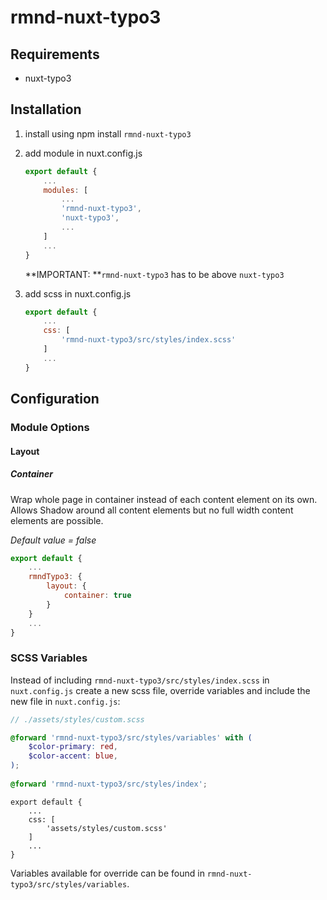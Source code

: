 # rmnd-nuxt-typo3

## Requirements

- nuxt-typo3

## Installation

1. install using npm install `rmnd-nuxt-typo3`

2. add module in nuxt.config.js

   ```javascript
   export default {
       ...
       modules: [
           ...
           'rmnd-nuxt-typo3',
           'nuxt-typo3',
           ...
       ]
       ...
   }
   ```

   **IMPORTANT: **`rmnd-nuxt-typo3` has to be above `nuxt-typo3`

   

3. add scss in nuxt.config.js

   ```javascript
   export default {
       ...
       css: [
           'rmnd-nuxt-typo3/src/styles/index.scss'
       ]
       ...
   }
   ```

   

## Configuration

### Module Options

#### Layout

##### Container

Wrap whole page in container instead of each content element on its own. Allows Shadow around all content elements but no full width content elements are possible.

*Default value = false*

```javascript
export default {
    ...
    rmndTypo3: {
        layout: {
            container: true
        }
    }
    ...
}
```



### SCSS Variables

Instead of including `rmnd-nuxt-typo3/src/styles/index.scss` in `nuxt.config.js` create a new scss file, override variables and include the new file in `nuxt.config.js`:

```scss
// ./assets/styles/custom.scss

@forward 'rmnd-nuxt-typo3/src/styles/variables' with (
    $color-primary: red,
    $color-accent: blue,
);
    
@forward 'rmnd-nuxt-typo3/src/styles/index';
```

```
export default {
    ...
    css: [
        'assets/styles/custom.scss'
    ]
    ...
}
```

Variables available for override can be found in `rmnd-nuxt-typo3/src/styles/variables`.

